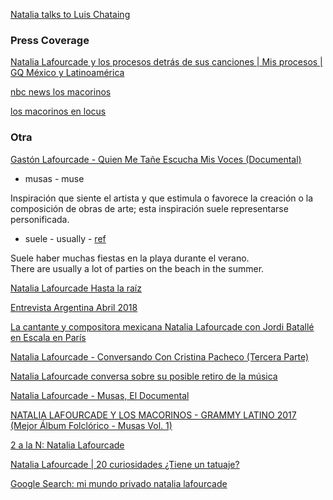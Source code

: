 
[Natalia talks to Luis Chataing](https://www.youtube.com/watch?v=xrikZfo6Lpo)

### Press Coverage

[Natalia Lafourcade y los procesos detrás de sus canciones | Mis procesos | GQ México y Latinoamérica](https://www.youtube.com/watch?v=xciXjV_a06I)

[nbc news los macorinos](https://www.nbcnews.com/news/latino/stirring-tribute-latin-american-music-legends-natalia-lafourcade-s-musas-n762991)

[los macorinos en locus](https://comunicacion.uaa.mx/revista/index.php/2019/02/19/quienes-son-los-macorinos/)

### Otra

[Gastón Lafourcade - Quien Me Tañe Escucha Mis Voces (Documental)](https://www.youtube.com/watch?v=zmT4e94D9TQ)

* musas - muse

Inspiración que siente el artista y que estimula o favorece la creación o la composición de obras de arte; esta inspiración suele representarse personificada.

* suele - usually - [ref](https://www.spanishdict.com/translate/suele)

Suele haber muchas fiestas en la playa durante el verano.  
There are usually a lot of parties on the beach in the summer.

[Natalia Lafourcade Hasta la raíz](https://www.youtube.com/watch?v=1byOSb1u5Z0)

[Entrevista Argentina Abril 2018](https://www.youtube.com/watch?v=r4fZEJEP8q4)

[La cantante y compositora mexicana Natalia Lafourcade​ con Jordi Batallé​ en Escala en París](https://www.youtube.com/watch?v=5fJqCfRb7ik)

[Natalia Lafourcade - Conversando Con Cristina Pacheco (Tercera Parte)](https://www.youtube.com/watch?v=RcawFd4jQk4)

[Natalia Lafourcade conversa sobre su posible retiro de la música](https://www.youtube.com/watch?v=J4lXBZSY4hE)

[Natalia Lafourcade - Musas, El Documental](https://www.youtube.com/watch?v=w-9N4kcNpmw)

[NATALIA LAFOURCADE Y LOS MACORINOS - GRAMMY LATINO 2017 (Mejor Álbum Folclórico - Musas Vol. 1)](https://www.youtube.com/watch?v=hp8yxdASa5Y)

[2 a la N: Natalia Lafourcade](https://www.youtube.com/watch?v=OWawp_bZbUA)

[Natalia Lafourcade | 20 curiosidades ¿Tiene un tatuaje?](https://www.youtube.com/watch?v=ZFX8CRxTwWQ)

[Google Search: mi mundo privado natalia lafourcade](https://www.google.com/search?q=mi+mundo+privado+natalia+lafourcade&oq=mi+mundo+privado&aqs=chrome.2.69i57j46i512j0i22i30i395l5j69i61.7493j1j7&sourceid=chrome&ie=UTF-8)
